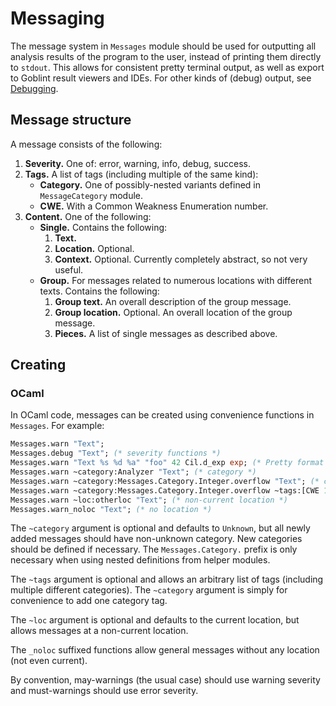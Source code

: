 # Messaging

The message system in `Messages` module should be used for outputting all analysis results of the program to the user, instead of printing them directly to `stdout`.
This allows for consistent pretty terminal output, as well as export to Goblint result viewers and IDEs.
For other kinds of (debug) output, see [Debugging](./debugging.md).

## Message structure

A message consists of the following:

1. **Severity.** One of: error, warning, info, debug, success.
2. **Tags.** A list of tags (including multiple of the same kind):
    * **Category.** One of possibly-nested variants defined in `MessageCategory` module.
    * **CWE.** With a Common Weakness Enumeration number.
3. **Content.** One of the following:
    * **Single.** Contains the following:
        1. **Text.**
        2. **Location.** Optional.
        3. **Context.** Optional. Currently completely abstract, so not very useful.
    * **Group.** For messages related to numerous locations with different texts. Contains the following:
        1. **Group text.** An overall description of the group message.
        2. **Group location.** Optional. An overall location of the group message.
        3. **Pieces.** A list of single messages as described above.

## Creating

### OCaml

In OCaml code, messages can be created using convenience functions in `Messages`.
For example:
```ocaml
Messages.warn "Text";
Messages.debug "Text"; (* severity functions *)
Messages.warn "Text %s %d %a" "foo" 42 Cil.d_exp exp; (* Pretty format *)
Messages.warn ~category:Analyzer "Text"; (* category *)
Messages.warn ~category:Messages.Category.Integer.overflow "Text"; (* category via helper *)
Messages.warn ~category:Messages.Category.Integer.overflow ~tags:[CWE 190] "Text"; (* extra tags *)
Messages.warn ~loc:otherloc "Text"; (* non-current location *)
Messages.warn_noloc "Text"; (* no location *)
```

The `~category` argument is optional and defaults to `Unknown`, but all newly added messages should have non-unknown category. New categories should be defined if necessary.
The `Messages.Category.` prefix is only necessary when using nested definitions from helper modules.

The `~tags` argument is optional and allows an arbitrary list of tags (including multiple different categories). The `~category` argument is simply for convenience to add one category tag.

The `~loc` argument is optional and defaults to the current location, but allows messages at a non-current location.

The `_noloc` suffixed functions allow general messages without any location (not even current).

By convention, may-warnings (the usual case) should use warning severity and  must-warnings should use error severity.
